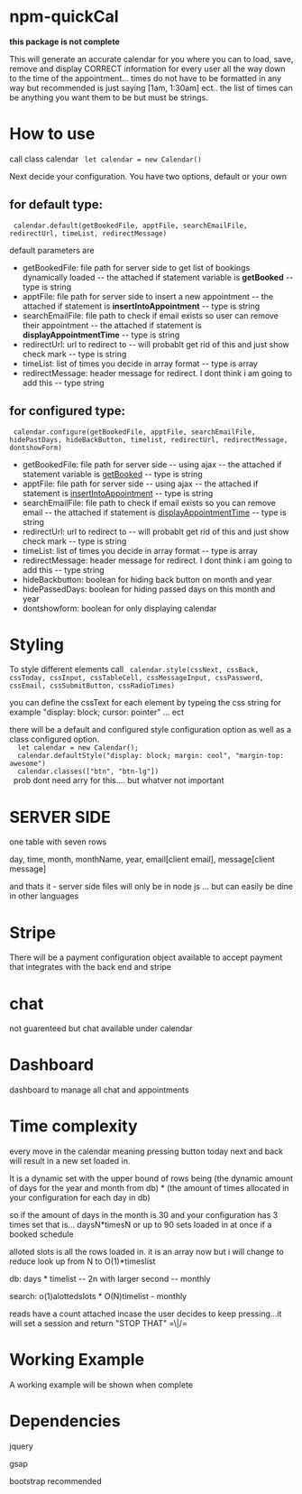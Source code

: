 # npm-quickCal
<p> <b>this package is not complete</b> </p>
<p> This will generate an accurate calendar for you where you can to load, save, remove and display CORRECT information for every user all the way down to the time of the appointment... times do not have to be formatted in any way but recommended is just saying [1am, 1:30am] ect.. the list of times can be anything you want them to be but must be strings.  </p>
<h1>How to use </h1>
<p>call class calendar <code> let calendar = new Calendar() </code></p>
<p>Next decide your configuration. You have two options, default or your own</p>
<h2> for default type: </h2>
<p> <code> calendar.default(getBookedFile, apptFile, searchEmailFile, redirectUrl, timeList, redirectMessage) </code>  </p>
<p>default parameters are </p>
<ul>
<li>getBookedFile: file path for server side to get list of bookings dynamically loaded -- the attached if statement variable is <b>getBooked</b> -- type is string</li>
<li>apptFile: file path for server side to insert a new appointment -- the attached if statement is <b>insertIntoAppointment</b> -- type is string</li>
<li>searchEmailFile: file path to check if email exists so user can remove their appointment -- the attached if statement is <b>displayAppointmentTime</b> -- type is string</li>
<li>redirectUrl: url to redirect to -- will probablt get rid of this and just show check mark -- type is string</li>
<li>timeList: list of times you decide in array format -- type is array</li>
<li>redirectMessage: header message for redirect. I dont think i am going to add this -- type string</li>
</ul>
<h2> for configured type: </h2>
<p> <code> calendar.configure(getBookedFile, apptFile, searchEmailFile, hidePastDays, hideBackButton, timelist, redirectUrl, redirectMessage, dontshowForm) </code> </p>
<ul>
<li>getBookedFile: file path for server side -- using ajax -- the attached if statement variable is <u>getBooked</u> -- type is string</li>
<li>apptFile: file path for server side -- using ajax -- the attached if statement is <u>insertIntoAppointment</u> -- type is string</li>
<li>searchEmailFile: file path to check if email exists so you can remove email -- the attached if statement is <u>displayAppointmentTime</u> -- type is string</li>
<li>redirectUrl: url to redirect to -- will probablt get rid of this and just show check mark -- type is string</li>
<li>timeList: list of times you decide in array format -- type is array</li>
<li>redirectMessage: header message for redirect. I dont think i am going to add this -- type string</li>
<li>hideBackbutton: boolean for hiding back button on month and year</li>
<li>hidePassedDays: boolean for hiding passed days on this month and year </li>
<li>dontshowform: boolean for only displaying calendar </li>
</ul>
 
<h1>
  Styling
</h1>
<p>
  To style different elements call <code> calendar.style(cssNext, cssBack, cssToday, cssInput, cssTableCell, cssMessageInput, cssPassword, cssEmail, cssSubmitButton, cssRadioTimes) </code>
</p>
<p>you can define the cssText for each element by typeing the css string for example "display: block; cursor: pointer" ... ect</p>
<p>there will be a default and configured style configuration option as well as a class configured option.
 <code>
  let calendar = new Calendar();
  calendar.defaultStyle("display: block; margin: cool", "margin-top: awesome")
  calendar.classes(["btn", "btn-lg"])
 </code>
prob dont need arry for this.... but whatver not important
<h1>
  SERVER SIDE
</h1>
<p>
  one table with seven rows
</p>
<p> day, time, month, monthName, year, email[client email], message[client message] </p>
<p> and thats it - server side files will only be in node js ... but can easily be dine in other languages </p>
<h1>Stripe</h1>
<p>There will be a payment configuration object available to accept payment that integrates with the back end and stripe</p>
<h1>chat</h1>
<p>not guarenteed but chat available under calendar</p>
<h1>Dashboard</h1>
<p>dashboard to manage all chat and appointments</p>
<h1>Time complexity </h1>
<p> every move in the calendar meaning pressing button today next and back will result in a new set loaded in. </p>
<p> It is a dynamic set with the upper bound of rows being (the dynamic amount of days for the year and month from db) * (the amount of times allocated in your configuration for each day in db)</p>
<p> so if the amount of days in the month is 30 and your configuration has 3 times set that is... daysN*timesN or up to 90 sets loaded in at once if a booked schedule </p>
<p>alloted slots is all the rows loaded in. it is an array now but i will change to reduce look up from N to O(1)*timeslist</p>
<p>db:  days * timelist -- 2n with larger second -- monthly</p>
<p>search: o(1)alottedslots * O(N)timelist - monthly</p>
<p>reads have a count attached incase the user decides to keep pressing...it will set a session and return "STOP THAT" =\|/= </p>
<h1>Working Example</h1>
<p>A working example will be shown when complete </p>
<h1>Dependencies</h1>
<p>jquery</p>
<p>gsap</p>
<p>bootstrap recommended</p>
